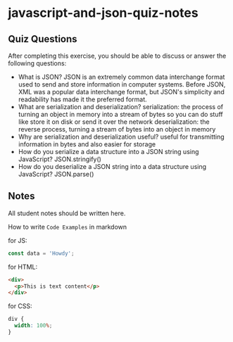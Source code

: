 # javascript-and-json-quiz-notes

## Quiz Questions

After completing this exercise, you should be able to discuss or answer the following questions:

- What is JSON?
  JSON is an extremely common data interchange format used to send and store information in computer systems. Before JSON, XML was a popular data interchange format, but JSON's simplicity and readability has made it the preferred format.
- What are serialization and deserialization?
  serialization: the process of turning an object in memory into a stream of bytes so you can do stuff like store it on disk or send it over the network
  deserialization: the reverse process, turning a stream of bytes into an object in memory
- Why are serialization and deserialization useful?
  useful for transmitting information in bytes and also easier for storage
- How do you serialize a data structure into a JSON string using JavaScript?
  JSON.stringify()
- How do you deserialize a JSON string into a data structure using JavaScript?
  JSON.parse()

## Notes

All student notes should be written here.

How to write `Code Examples` in markdown

for JS:

```javascript
const data = 'Howdy';
```

for HTML:

```html
<div>
  <p>This is text content</p>
</div>
```

for CSS:

```css
div {
  width: 100%;
}
```
